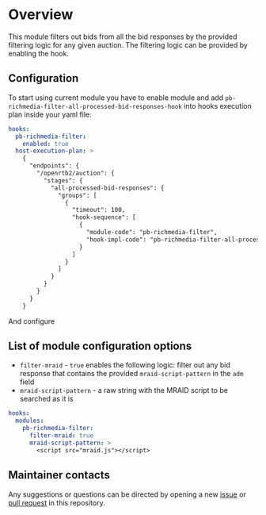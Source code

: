 # Overview

This module filters out bids from all the bid responses by the provided filtering logic for any given auction.
The filtering logic can be provided by enabling the hook.

## Configuration

To start using current module you have to enable module and add ``pb-richmedia-filter-all-processed-bid-responses-hook`` into hooks execution plan inside your yaml file:
```yaml
hooks:
  pb-richmedia-filter:
    enabled: true
  host-execution-plan: >
    {
      "endpoints": {
        "/openrtb2/auction": {
          "stages": {
            "all-processed-bid-responses": {
              "groups": [
                {
                  "timeout": 100,
                  "hook-sequence": [
                    {
                      "module-code": "pb-richmedia-filter",
                      "hook-impl-code": "pb-richmedia-filter-all-processed-bid-responses-hook"
                    }
                  ]
                }
              ]
            }
          }
        }
      }
    }
```
And configure

## List of module configuration options

- `filter-mraid` - `true` enables the following logic: filter out any bid response that contains the provided `mraid-script-pattern` in the `adm` field
- `mraid-script-pattern` - a raw string with the MRAID script to be searched as it is

```yaml
hooks:
  modules:
    pb-richmedia-filter:
      filter-mraid: true
      mraid-script-pattern: >
        <script src="mraid.js"></script>
```

## Maintainer contacts

Any suggestions or questions can be directed by opening a new [issue](https://github.com/prebid/prebid-server-java/issues/new)
or [pull request](https://github.com/prebid/prebid-server-java/pulls) in this repository.
